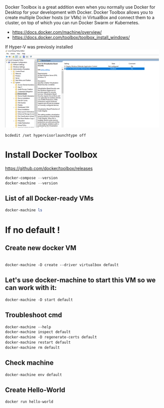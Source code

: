Docker Toolbox is a great addition even when you normally use Docker for Desktop for your development with Docker. Docker Toolbox allows you to create multiple Docker hosts (or VMs) in VirtualBox and connect them to a cluster, on top of which you can run Docker Swarm or Kubernetes.

- https://docs.docker.com/machine/overview/
- https://docs.docker.com/toolbox/toolbox_install_windows/

If Hyper-V was previosly installed
![Disable Hyper-V](Fix-HyperV-VirtualBox-Docker-Tools.png)
```dos
bcdedit /set hypervisorlaunchtype off
```

# Install Docker Toolbox

https://github.com/docker/toolbox/releases

```powershell
docker-compose --version
docker-machine --version
```

## List of all Docker-ready VMs


```powershell
docker-machine ls
```

# If no default !
## Create new docker VM

```dockerfile

docker-machine -D create --driver virtualbox default
```

## Let's use docker-machine to start this VM so we can work with it:

```dockerfile
docker-machine -D start default
```

## Troubleshoot cmd

```dockerfile
docker-machine --help
docker-machine inspect default
docker-machine -D regenerate-certs default
docker-machine restart default
docker-machine rm default
```


## Check machine 

```dockerfile
docker-machine env default
```

## Create Hello-World

```dockerfile
docker run hello-world
```


